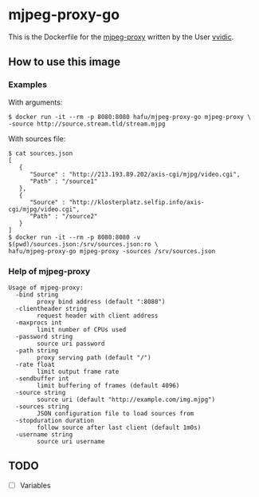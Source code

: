 # mjpeg-proxy-go

This is the Dockerfile for the [mjpeg-proxy](https://github.com/vvidic/mjpeg-proxy) 
written by the User [vvidic](https://github.com/vvidic).

## How to use this image

### Examples

With arguments:

```
$ docker run -it --rm -p 8080:8080 hafu/mjpeg-proxy-go mjpeg-proxy \
-source http://source.stream.tld/stream.mjpg
```

With sources file:

```
$ cat sources.json
[
   {
      "Source" : "http://213.193.89.202/axis-cgi/mjpg/video.cgi",
      "Path" : "/source1"
   },
   {
      "Source" : "http://klosterplatz.selfip.info/axis-cgi/mjpg/video.cgi",
      "Path" : "/source2"
   }
]
$ docker run -it --rm -p 8080:8080 -v $(pwd)/sources.json:/srv/sources.json:ro \
hafu/mjpeg-proxy-go mjpeg-proxy -sources /srv/sources.json 
```

### Help of mjpeg-proxy

```
Usage of mjpeg-proxy:
  -bind string
        proxy bind address (default ":8080")
  -clientheader string
        request header with client address
  -maxprocs int
        limit number of CPUs used
  -password string
        source uri password
  -path string
        proxy serving path (default "/")
  -rate float
        limit output frame rate
  -sendbuffer int
        limit buffering of frames (default 4096)
  -source string
        source uri (default "http://example.com/img.mjpg")
  -sources string
        JSON configuration file to load sources from
  -stopduration duration
        follow source after last client (default 1m0s)
  -username string
        source uri username
```

## TODO
- [ ] Variables